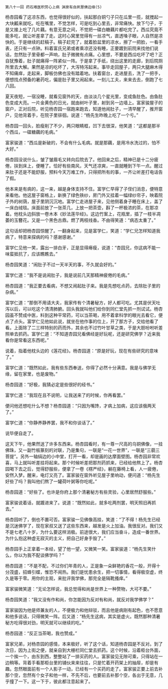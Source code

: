     第八十一回 药石难医积劳心上病 渊泉有自夙慧佛边缘(5) 

   杨杏园看了这凉东西，也觉得很好似的，扶起那白铜勺子只在瓜里一揽，就搅起一大块瓤来就吃。吃在嘴里，不觉怎样，可是吃到心里去，非常痛快。放下勺子，于是又接上吃了几片藕。有意无意之间，不觉把一碟白糖藕片都吃完了。西瓜究竟不能多吃，就让听差拿了走。这时心窝里觉得有一丝凉气，直透嗓子眼，人自然是凉快的。于是继续的赶稿子。稿子赶完了，就着脸盆里的凉水，擦了一把脸，一看手表，还只有一点钟。料着富氏兄弟或者乘凉还没有睡，正要踱到前院来找他们说话，忽然肚子里骨都一声响，肚子微微有点痛。心里想，不要是西瓜吃坏了吧？正自犹豫着，肚子就痛得一阵紧似一阵。于是拿了手纸，绕出这里的走廊，到后院厕所里去大解。果然是凉的吃坏了，大泻特泻起来。事毕走回屋子，两只大腿麻木得不知痛痒，走起来，脚板仿佛也没有踏着地。扶着窗台，走进屋去，洗了一把手，便想找点预备的暑药吃，偏是肚子里又闹起来。一刻儿工夫，来来去去，倒跑了七八回。

   夏天夜短，一宿没睡，就看见窗外的天，由淡淡几个星光里，变成鱼肚色。由鱼肚色变成大亮。一片金黄色的日光，就由树叶子里，射到另一边墙上。富家骏屋子的窗户，正对后院，听见杨杏园一宿跑来跑去，知道他闹肚子，一清早醒了，推开窗户，见他背着手，在院子里徘徊。说道：“杨先生昨晚上吃了一个亏。”

   杨杏园一回头，脸瘦削了不少，两只眼睛框，凹下去很深，他笑道：“这都是那半个西瓜，一碟糖藕的毛病。”

   富家骏道：“西瓜是新破的，不会有什么毛病。就是那藕，是用冷水洗过的，怕不大好。”

   杨杏园没说什么，皱了皱眉毛又转向后院去了。他回来之后，精神已是十二分疲倦，扶到床上，便睡了。恰好有些南风，天气还凉爽，一直就睡到下午一点。醒过来肚子还是不能舒服，预料今天万难工作，只得把所有的事，一齐让听差打电话告了假。

   他本来是有病的，这一来，越是身体支持不住。富学仁早得了子侄们消息，便特意来看他。他这屋子窗格上，新换了绿色铁纱，房门外又挂着一幅绿纱帘子，映着院子外的树荫，屋子里阴沉沉地。富学仁走进屋子来，见他侧着身子睡在床上，盖了一床白绒毯。床面前放了一张茶几，上放一把茶壶，斟了一杯极浓的茶，在那凉着。他枕头边斜放一卷木本《妙法莲华经》。这边竹案上，花瓶里，插了一枝半凋萎的玉簪花。又是一个黑色古鼎。燃了两枝线香。不由得笑道：“病态太重了。”

   这句话却把杨杏园惊醒了。一翻身起来，见是富学仁，笑道：“学仁兄怎样知道我病了，特意来探病的吗？感谢感谢。”

   富学仁见他一笑，露出一排白牙，正是显得瘠瘦，说道：“杏园兄，你这病不能一味蛮抵抗了，应该瞧瞧去。”

   杨杏园笑道：“闹肚子不过一天半天的事，不久就会好的。”

   富学仁道：“我不是说闹肚子，我是说前几天那精神疲倦的毛病。”

   杨杏园道：“我正要去看病，不想又闹起肚子来。我是先想吃点药，去除肚子里的杂病。”

   富学仁道：“那倒不用请大夫，我家传有个清暑秘方，好人都可吃。尤其是伏天吐泻以后，可以吃这个清清肺腑。回头我就叫他们给你到同仁堂先抓一剂试试。杨杏园虽不赞成中医，料到这种平常药，可以当茶喝，用不着拿科学的眼光去看它，便点了点头。富学仁见他如此说，就坐在他作事的位上，开了那方子，交给他看了看。上面除了二三样特别的药而外，其余也不过竹叶甘草之类，于是大胆吩咐听差照单去抓药。富学仁道：“不知道杏园兄看佛经是好玩呢，还是研究佛学？近来我看你是常看这东西呢。”

   说着，指着他枕头边的《莲花经》。杨杏园道：“原是好玩，现在有些研究的意味了。”

   富学仁道：“既然如此，我有些东西奉送，你得了必然十分满意。我是与佛学无缘，留在家里，也是废物。”

   杨杏园道：“好极，我猜必定是些很好的经书。”

   富学仁道：“我现在且不说明，让我送来了的时候，你再看罢。”

   便问他还想吃什么不想？杨杏园道：“只因为嘴馋，才病上加病，这应该俄两天了。”

   富学仁道：“你静养静养罢，我不和你谈话了。”

   说毕便自走了。

   这天下午，他果然送了许多东西来。杨杏园看时，有一尊一尺高的乌铜佛像，一挂佛珠，又一副竹板篆刻的对联，乃是集句，一联是“一花一世界”，一联是“三藐三菩提”。另外一轴绢边的小中堂，打开一看，却是画的达摩面壁图。杨杏园非常欢喜，马上就叫听差挂将起来。那个时候听差把那剂药抓来，已经给他熬上了。杨杏园喝下去之后，觉得舒服些，便拿了一卷《楞严经》，躺在藤椅上看，人一疲倦，安然入梦。醒来，电灯又亮了。富家骏在窗外听见屋子里响动，便问道：“杨先生好些了吗？我叫他们熬了一罐荷叶粥等你吃呢。”

   杨杏园道：“好些了。也许是你府上那个清暑秘方有些灵验，心里居然舒服些。”

   富家骏说着话，就踱进来了。说道：“既然如此，就多吃两剂罢，明天照旧再抓去。”

   杨杏园听了，倒也不置可否。富家骏一见佛像高挂，笑道：“了不得！杨先生已经是沉迷佛学了，现在家叔又送了这些东西来，越发是火上加油。我很反对。我们又不是七老八十岁，为什么要这样消极。前途很大，我们应当奋斗，造成一番世界。为什么抱这种虚无寂灭的主义，把自己好身手毁了。”

   杨杏园手上正拿着一本经，望了他一望，又微笑一笑。富家骏道：“杨先生笑什么，你以为我不配谈佛学吗？”

   杨杏园道：“不是不配，不过你们年青的人，正是象一朵鲜艳的香花一般，开得十分茂盛，招蜂引蝶，惟恐不闹热。我们是忧患余生，把一切事情，看得极空虚，终久是等于零。用你的主观，来批评我学佛，那完全是隔靴搔痒。”

   富家骏微笑道：“无论怎样说，我总觉得和尚是世界上一种赘物，大可不要。”

   杨杏园笑道：“我又没有作和尚，你怎能因为反对有和尚，就反对我学佛学？”

   富家骏因为他是师兼友的人，不便极力和他辩驳，而且他是病刚有起色，也不愿意和他多说话，只得微笑一阵。后又道：“杨先生这病，其实是虚火。既然那种清暑秘方吃得很对劲，明天就可以继续的吃。”

   杨杏园道：“反正当茶喝，我也赞成。”

   富家兄弟，对杨杏园的感情，本来极好，听了这个话，知道杨杏园是不反对。到了次日，因为上街之便，就亲自到大栅栏同仁堂去抓药。这个时候，沿着柜台外面，一个挨一个，由东到西，整整站了一排买药的人。富家骏见无隙可乘，只得站在一边稍等。背着手看那柜台里的铺伙来来往往，只是忙着开药架上的抽屉，却是有趣。忽然眼面前有一个人影子一动，已经有一个买药的走了。富家骏正要上前去补那个空，忽然有个女子和他一样，不先不后，也要前去补那个空，各出于无意，几乎撞了一下。这一下于，彼此都注意起来了。

